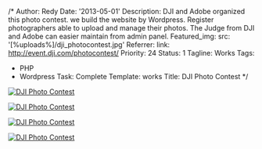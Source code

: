 /*
Author: Redy
Date: '2013-05-01'
Description: DJI and Adobe organized this photo contest. we build the website by Wordpress.
  Register photographers able to upload and manage their photos. The Judge from DJI
  and Adobe can easier maintain from admin panel.
Featured_img:
  src: '[%uploads%]/dji_photocontest.jpg'
Referrer:
  link: http://event.dji.com/photocontest/
Priority: 24
Status: 1
Tagline: Works
Tags:
- PHP
- Wordpress
Task: Complete
Template: works
Title: DJI Photo Contest
*/
<p>  <a class="lightbox-gallery" href="/[%uploads%]/dji_pc_1.jpg">    <img src="/[%uploads%]/dji_pc_1.jpg" alt="DJI Photo Contest" />  </a></p><p>  <a class="lightbox-gallery" href="/[%uploads%]/dji_pc_2.jpg">    <img src="/[%uploads%]/dji_pc_2.jpg" alt="DJI Photo Contest" />  </a></p><p>  <a class="lightbox-gallery" href="/[%uploads%]/dji_pc_3.jpg">    <img src="/[%uploads%]/dji_pc_3.jpg" alt="DJI Photo Contest" />  </a></p><p>  <a class="lightbox-gallery" href="/[%uploads%]/dji_pc_4.jpg">    <img src="/[%uploads%]/dji_pc_4.jpg" alt="DJI Photo Contest" />  </a></p>